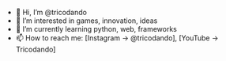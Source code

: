 - 👋 Hi, I’m @tricodando
- 👀 I’m interested in games, innovation, ideas
- 🌱 I’m currently learning python, web, frameworks
- 📫 How to reach me: [Instagram -> @tricodando], [YouTube -> Tricodando]

<!---
tricodando/tricodando is a ✨ special ✨ repository because its `README.md` (this file) appears on your GitHub profile.
You can click the Preview link to take a look at your changes.
--->
